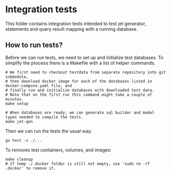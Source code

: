 
# Integration tests

This folder contains integration tests intended to test jet generator, statements and query result mapping with a running database.

## How to run tests?

Before we can run tests, we need to set up and initialize test databases.
To simplify the process there is a Makefile with a list of helper commands.
```shell
# We first need to checkout testdata from separate repository into git submodule,
# then download docker image for each of the databases listed in docker-compose.yaml file, and 
# finally run and initialize databases with downloaded test data.
# Note that on the first run this command might take a couple of minutes.
make setup

# When databases are ready, we can generate sql builder and model types needed to compile the tests.
make jet-gen
```

Then we can run the tests the usual way:
```shell
go test -v ./...
```

To removes test containers, volumes, and images:
```shell
make cleanup
# If temp ./.docker folder is still not empty, use 'sudo rm -rf .docker' to remove it.
```